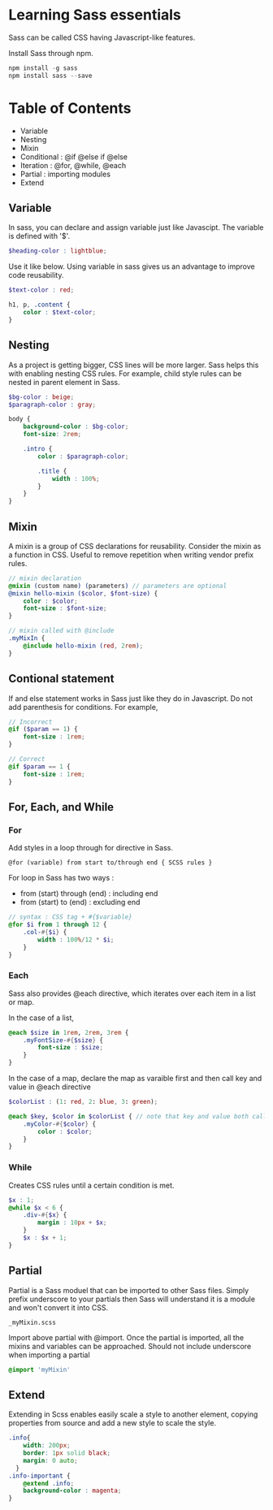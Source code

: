 # Learning Sass essentials
Sass can be called CSS having Javascript-like features. <br>

Install Sass through npm. 
```javascript
npm install -g sass 
npm install sass --save
```

# Table of Contents 
- Variable 
- Nesting
- Mixin 
- Conditional : @if @else if @else
- Iteration : @for, @while, @each
- Partial : importing modules
- Extend


## Variable
In sass, you can declare and assign variable just like Javascipt.
The variable is defined with '$'.

```scss
$heading-color : lightblue;

```

Use it like below. Using variable in sass gives us an advantage to improve
code reusability.

```scss
$text-color : red;

h1, p, .content { 
    color : $text-color;
}

```

## Nesting
As a project is getting bigger, CSS lines will be more larger. Sass helps this with enabling nesting CSS rules. For example, child style rules can be nested in parent element in Sass. 

```Scss
$bg-color : beige;
$paragraph-color : gray; 

body {
    background-color : $bg-color;
    font-size: 2rem; 

    .intro {
        color : $paragraph-color;

        .title {
            width : 100%;
        }
    }
}
```

## Mixin
A mixin is a group of CSS declarations for reusability. Consider the mixin as a function in CSS. Useful to remove repetition when writing vendor prefix rules. 

```scss
// mixin declaration
@mixin (custom name) (parameters) // parameters are optional
@mixin hello-mixin ($color, $font-size) {
    color : $color;
    font-size : $font-size;
}

// mixin called with @include
.myMixIn {
    @include hello-mixin (red, 2rem); 
}
```

## Contional statement
If and else statement works in Sass just like they do in Javascript. Do not add parenthesis for conditions. For example, 

```scss
// Incorrect
@if ($param == 1) { 
    font-size : 1rem; 
}

// Correct
@if $param == 1 {
    font-size : 1rem;
}
```
## For, Each, and While
### For
Add styles in a loop through for directive in Sass. 

```
@for (variable) from start to/through end { SCSS rules }
```

For loop in Sass has two ways : 
- from (start) through (end) : including end
- from (start) to (end) : excluding end

```scss
// syntax : CSS tag + #{$variable}
@for $i from 1 through 12 { 
    .col-#{$i} { 
        width : 100%/12 * $i; 
    }
}
```

### Each
Sass also provides @each directive, which iterates over each item in a list or map. 

In the case of a list, 
```scss 
@each $size in 1rem, 2rem, 3rem {
    .myFontSize-#{$size} { 
        font-size : $size;
    }
}

```

In the case of a map, declare the map as varaible first and then call key and value in @each directive

```scss
$colorList : (1: red, 2: blue, 3: green); 

@each $key, $color in $colorList { // note that key and value both called
    .myColor-#{$color} {
        color : $color;
    }
} 
```

### While
Creates CSS rules until a certain condition is met. 

```scss
$x : 1; 
@while $x < 6 {
    .div-#{$x} { 
        margin : 10px + $x;
    }
    $x : $x + 1; 
}

```

## Partial
Partial is a Sass moduel that can be imported to other Sass files. 
Simply prefix underscore to your partials then Sass will understand it is a module and won't convert it into CSS. 

```
_myMixin.scss
```

Import above partial with @import. Once the partial is imported, all the mixins and variables can be approached. Should not include underscore when importing a partial
```scss
@import 'myMixin'
```

## Extend
Extending in Scss enables easily scale a style to another element, copying properties from source and add a new style to scale the style.  

```scss
.info{
    width: 200px;
    border: 1px solid black;
    margin: 0 auto;
  }
.info-important { 
    @extend .info;
    background-color : magenta;
}
```